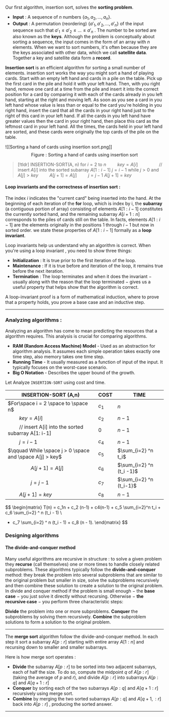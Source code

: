 Our first algorithm, insertion sort, solves the **sorting problem**. 
- **Input** : A sequence of $n$ numbers $\{a_1, a_2, ..., a_n\}$.
- **Output** : A permutation (reordering) $\{a'_1, a'_2, ..., a'_n\}$ of the input sequence such that $a'_1 \le a'_2 \le ... \le a'_n$ .
The number to be sorted are also known as the **keys**. Although the problem is conceptually about sorting a sequence, the input comes in the form of an array with $n$ elements. When we want to sort numbers, it's often because they are the keys associated with other data, which we call **satellite data**. Together a key and satellite data form a **record**.

**Insertion sort** is an efficient algorithm for sorting a small number of elements. insertion sort works the way you might sort a hand of playing cards. Start with an empty left hand and cards in a pile on the table. Pick up the first card in the pile and hold it with your left hand. Then, with you right hand, remove one card at a time from the pile and insert it into the correct position for a card by comparing it with each of the cards already in you left hand, starting at the right and moving left. As soon as you see a card in you left hand whose value is less than or equal to the card you're holding in you right hand, insert the card that all the cards in your right hand just to the right of this card in your left hand. If all the cards in you left hand have greater values then the card in your right hand, then place this card as the leftmost card in your left hand.
All the times, the cards held in your left hand are sorted, and these cards were originally the top cards of the pile on the table.

![[Sorting a hand of cards using insertion sort.png]]
$$
\text{Figure : Sorting a hand of cards using insertion sort}
$$
>[!tldr] $\text{INSERTION-SORT(A, n)}$
>for $i= 2$ to $n$
>$\qquad key = A[i]$  $\qquad \qquad$// insert $A[i]$ into the sorted subarray $A[1:i-1]$
>$j= i-1$
>while $j>0$ and $A[j] > key$
>$\qquad A[j+1] = A[j]$
>$\qquad j = j-1$
>$A[j+1] = key$

#### Loop invariants and the correctness of insertion sort : 
The index $i$ indicates the "current card" being inserted into the hand. At the beginning of each iteration of the **for** loop, which is index by i, the **subarray** (a contiguous portion of array) consisting of elements $A[1: i-1]$ constitutes the currently sorted hand, and the remaining subarray $A[i+1 : n]$ corresponds to the piles of cards still on the table. In facts, elements $A[1: i-1]$ are the elements originally in the positions $1$ through $i-1$ but now in sorted order. we state these properties of $A[1: i-1]$ formally as a **loop invariant**.

Loop invariants help us understand why an algorithm is correct. When you're using a loop invariant , you need to show three things:
- **Initialization** : It is true prior to the first iteration of the loop.
- **Maintenance** : If it is true before and iteration of the loop, it remains true before the next iteration.
- **Termination** : The loop terminates and when it does the invariant $-$ usually along with the reason that the loop terminated $-$ gives us a useful property that helps show that the algorithm is correct.

A loop-invariant proof is a form of mathematical induction, where to prove that a property holds, you prove a base case and an inductive step.
___
### Analyzing algorithms : 
Analyzing an algorithm has come to mean predicting the resources that a algorithm requires. This analysis is crucial for comparing algorithms. 
- **RAM (Random Access Machine) Model** - Used as an abstraction for algorithm analysis. It assumes each simple operation takes exactly one time step, also memory takes one time step.
- **Running Time** - It usually measured as a function of input of the input. It typically focuses on the worst-case scenario.
- **Big O Notation** - Describes the upper bound of the growth.

Let Analyze `INSERTION-SORT` using cost and time.

| INSERTION-SORT (A,n)                                               | COST  | TIME                     |
| ------------------------------------------------------------------ | ----- | ------------------------ |
| $For\space i = 2 \space to \space n$                               | $c_1$ | $n$                      |
| $\qquad key = A[i]$                                                | $c_2$ | $n-1$                    |
| $\qquad \text {// insert A[i] into the sorted subarray A[1: i-1]}$ | $0$   | $n-1$                    |
| $\qquad j = i -1$                                                  | $c_4$ | $n-1$                    |
| $\qquad While \space j > 0 \space and \space A[j] > key$           | $c_5$ | $\sum_{i=2} ^n t_i$      |
| $\qquad \qquad A[j+1] = A[j]$                                      | $c_6$ | $\sum_{i=2} ^n (t_i -1)$ |
| $\qquad \qquad j = j -1$                                           | $c_7$ | $\sum_{i=2} ^n (t_i-1)$  |
| $\qquad A[j+1] = key$                                              | $c_8$ | $n-1$                    |

$$
\begin{matrix}
T(n) = c_1n + c_2 (n-1) + c4(n-1) + c_5 \sum_{i=2}^n t_i + c_6 \sum_{i=2} ^ n (t_i - 1) \\
+ c_7 \sum_{i=2} ^ n (t_i - 1) + c_8 (n - 1).
\end{matrix}
$$
### Designing algorithms
#### The divide-and-conquer method

Many useful algorithms are recursive in structure : to solve a given problem they **recurse** (call themselves) one or more times to handle closely related subproblems. 
These algorithms typically follow the **divide-and-conquer** method: they break the problem into several subproblems that are similar to the original problem but smaller in size, solve the subproblems recursively and then combine these solution to create a solution to the original problem.
In divide and conquer method if the problem is small enough $-$ the **base case** $-$ you just solve it directly without recursing. Otherwise $-$ **the recursive case** $-$ you perform three characteristic steps:

**Divide** the problem into one or more subproblems.
**Conquer** the subproblems by solving them recursively.
**Combine** the subproblem solutions to form a solution to the original problem.
___
The **merge sort** algorithm follow the divide-and-conquer method. In each step it sort a subarray $A[p:r]$ starting with entire array $A[1:n]$ and recursing down to smaller and smaller subarrays.

Here is how merge sort operates :
- **Divide** the subarray $A[p:r]$ to be sorted into two adjacent subarrays, each of half the size. To do so, compute the midpoint $q$ of $A[p:r]$ (taking the average of $p$ and $r$), and divide $A[p:r]$ into subarrays $A[p:q]$ and $A[q+1: r]$
- **Conquer** by sorting each of the two subarrays $A[p:q]$ and $A[q+1: r]$ recursively using merge sort.
- **Combine** by merging the two sorted subarrays $A[p:q]$ and $A[q+1,: r]$ back into $A[p:r]$ , producing the sorted answer.
___
